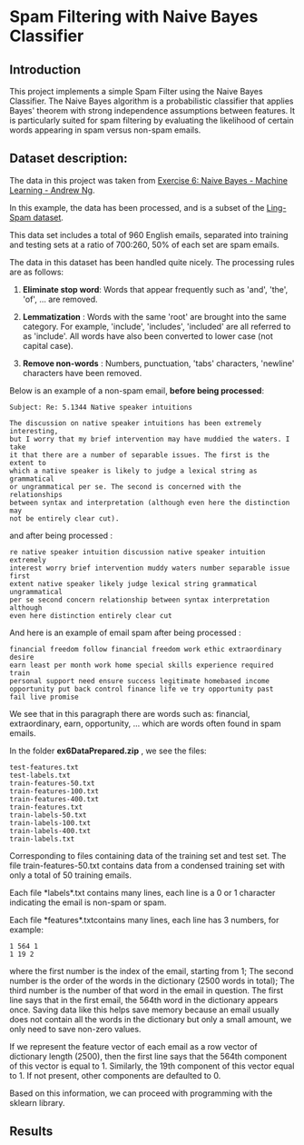 # Spam Filtering with Naive Bayes Classifier

## Introduction
This project implements a simple Spam Filter using the Naive Bayes Classifier. The Naive Bayes algorithm is a probabilistic classifier that applies Bayes' theorem with strong independence assumptions between features. It is particularly suited for spam filtering by evaluating the likelihood of certain words appearing in spam versus non-spam emails.

## Dataset description:
The data in this project was taken from [Exercise 6: Naive Bayes - Machine Learning - Andrew Ng](http://openclassroom.stanford.edu/MainFolder/DocumentPage.php?course=MachineLearning&doc=exercises/ex6/ex6.html).

In this example, the data has been processed, and is a subset of the [Ling-Spam dataset](https://www.kaggle.com/datasets/mandygu/lingspam-dataset).

This data set includes a total of 960 English emails, separated into training and testing sets at a ratio of 700:260, 50% of each set are spam emails.

The data in this dataset has been handled quite nicely. The processing rules are as follows:

1. **Eliminate stop word**: Words that appear frequently such as 'and', 'the', 'of', ... are removed.

2. **Lemmatization** : Words with the same 'root' are brought into the same category. For example, 'include', 'includes', 'included' are all referred to as 'include'. All words have also been converted to lower case (not capital case).

3. **Remove non-words** : Numbers, punctuation, 'tabs' characters, 'newline' characters have been removed.

Below is an example of a non-spam email, **before being processed**:
```
Subject: Re: 5.1344 Native speaker intuitions
  
The discussion on native speaker intuitions has been extremely interesting, 
but I worry that my brief intervention may have muddied the waters. I take 
it that there are a number of separable issues. The first is the extent to
which a native speaker is likely to judge a lexical string as grammatical 
or ungrammatical per se. The second is concerned with the relationships 
between syntax and interpretation (although even here the distinction may 
not be entirely clear cut). 
```

and after being processed :
```
re native speaker intuition discussion native speaker intuition extremely 
interest worry brief intervention muddy waters number separable issue first 
extent native speaker likely judge lexical string grammatical ungrammatical 
per se second concern relationship between syntax interpretation although 
even here distinction entirely clear cut
```

And here is an example of email spam after being processed :
```
financial freedom follow financial freedom work ethic extraordinary desire 
earn least per month work home special skills experience required train 
personal support need ensure success legitimate homebased income 
opportunity put back control finance life ve try opportunity past 
fail live promise
```

We see that in this paragraph there are words such as: financial, extraordinary, earn, opportunity, ... which are words often found in spam emails.

In the folder **ex6DataPrepared.zip** , we see the files:
```
test-features.txt
test-labels.txt
train-features-50.txt
train-features-100.txt
train-features-400.txt
train-features.txt
train-labels-50.txt
train-labels-100.txt
train-labels-400.txt
train-labels.txt
```
Corresponding to files containing data of the training set and test set. The file train-features-50.txt contains data from a condensed training set with only a total of 50 training emails.

Each file \*labels\*.txt contains many lines, each line is a 0 or 1 character indicating the email is non-spam or spam.

Each file \*features\*.txtcontains many lines, each line has 3 numbers, for example:
```
1 564 1
1 19 2
```
where the first number is the index of the email, starting from 1; The second number is the order of the words in the dictionary (2500 words in total); The third number is the number of that word in the email in question. The first line says that in the first email, the 564th word in the dictionary appears once. Saving data like this helps save memory because an email usually does not contain all the words in the dictionary but only a small amount, we only need to save non-zero values.

If we represent the feature vector of each email as a row vector of dictionary length (2500), then the first line says that the 564th component of this vector is equal to 1. Similarly, the 19th component of this vector equal to 1. If not present, other components are defaulted to 0.

Based on this information, we can proceed with programming with the sklearn library.

## Results


